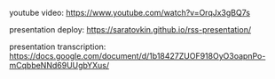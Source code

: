 youtube video:
https://www.youtube.com/watch?v=OrqJx3gBQ7s

presentation deploy:
https://saratovkin.github.io/rss-presentation/

presentation transcription:
https://docs.google.com/document/d/1b18427ZUOF918OyO3oapnPo-mCqbbeNNd69UUgbYXus/